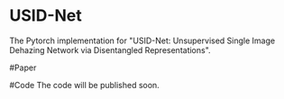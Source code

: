 # USID-Net
The Pytorch implementation for "USID-Net: Unsupervised Single Image Dehazing Network via Disentangled Representations".

#Paper


#Code
The code will be published soon.
